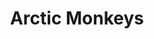 ---
title: "Arctic Monkeys"
summary: "Arctic Monkeys are an English rock band formed in Sheffield in 2002. The group consists of Alex Turner , Jamie Cook , Nick O'Malley , and Matt Helders . Former band member Andy Nicholson left the band in 2006 shortly after their debut album was released.
Arctic Monkeys were heralded as one of the first bands to come to public attention via the Internet, with commentators suggesting they represented the possibility of a change in the way in which new bands are promoted and marketed. Their debut album, Whatever People Say I Am, That's What I'm Not , became the fastest-selling debut album in UK chart history, and has been hailed as one of the greatest debut albums. It won Best British Album at the 2007 Brit Awards. The band's second album, Favourite Worst Nightmare , was also acclaimed by critics and won Best British Album at the 2008 Brit Awards. They went on to release Humbug and Suck It and See .
The band's wider international fame came with the success of their critically acclaimed fifth album AM , which was supported by the global hit \"Do I Wanna Know?\". It topped four Billboard charts and was certified platinum in the US. At the 2014 Brit Awards, the album became their third to win British Album of the Year. Their sixth album, Tranquility Base Hotel & Casino , was a major departure from the band's previous guitar-heavy work, instead being piano-oriented. It received a Best Alternative Music Album nomination at the 2019 Grammy Awards, their second to do so after Whatever People Say I Am, That's What I'm Not. Their seventh album, The Car, was released in 2022.
In the United Kingdom, the band became the first independent-label band to debut at number one in the UK with their first five albums. The band have won seven Brit Awards; winning Best British Group and British Album of the Year three times, becoming the first band to ever \"do the double\" three times; a Mercury Prize for Whatever People Say I Am, That's What I'm Not, an Ivor Novello Award, and 20 NME Awards. In addition, they have been nominated for six Grammy Awards, and received Mercury Prize nominations in 2007, 2013, and 2018. Both Whatever People Say I Am, That's What I'm Not and AM are included in NME's and different editions of Rolling Stone's 500 Greatest Albums of All Time lists."
slug: "arctic-monkeys"
image: "arctic-monkeys.jpg"
apple_music_artist_url: "https://music.apple.com/gb/artist/arctic-monkeys/62820413"
wikipedia_url: "https://en.wikipedia.org/wiki/Arctic_Monkeys"
---